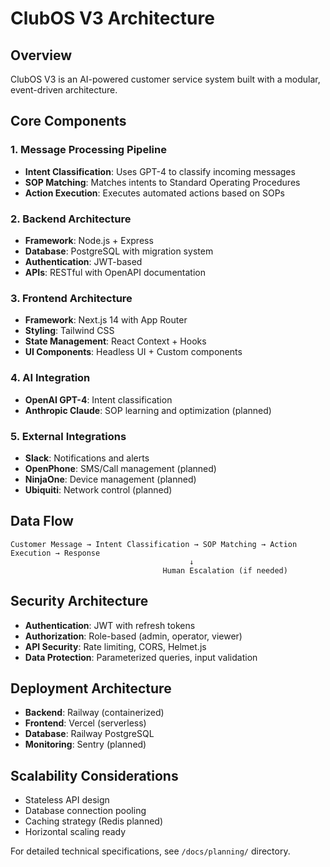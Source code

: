 # ClubOS V3 Architecture

## Overview
ClubOS V3 is an AI-powered customer service system built with a modular, event-driven architecture.

## Core Components

### 1. Message Processing Pipeline
- **Intent Classification**: Uses GPT-4 to classify incoming messages
- **SOP Matching**: Matches intents to Standard Operating Procedures
- **Action Execution**: Executes automated actions based on SOPs

### 2. Backend Architecture
- **Framework**: Node.js + Express
- **Database**: PostgreSQL with migration system
- **Authentication**: JWT-based
- **APIs**: RESTful with OpenAPI documentation

### 3. Frontend Architecture
- **Framework**: Next.js 14 with App Router
- **Styling**: Tailwind CSS
- **State Management**: React Context + Hooks
- **UI Components**: Headless UI + Custom components

### 4. AI Integration
- **OpenAI GPT-4**: Intent classification
- **Anthropic Claude**: SOP learning and optimization (planned)

### 5. External Integrations
- **Slack**: Notifications and alerts
- **OpenPhone**: SMS/Call management (planned)
- **NinjaOne**: Device management (planned)
- **Ubiquiti**: Network control (planned)

## Data Flow

```
Customer Message → Intent Classification → SOP Matching → Action Execution → Response
                                        ↓
                                  Human Escalation (if needed)
```

## Security Architecture
- **Authentication**: JWT with refresh tokens
- **Authorization**: Role-based (admin, operator, viewer)
- **API Security**: Rate limiting, CORS, Helmet.js
- **Data Protection**: Parameterized queries, input validation

## Deployment Architecture
- **Backend**: Railway (containerized)
- **Frontend**: Vercel (serverless)
- **Database**: Railway PostgreSQL
- **Monitoring**: Sentry (planned)

## Scalability Considerations
- Stateless API design
- Database connection pooling
- Caching strategy (Redis planned)
- Horizontal scaling ready

For detailed technical specifications, see `/docs/planning/` directory.